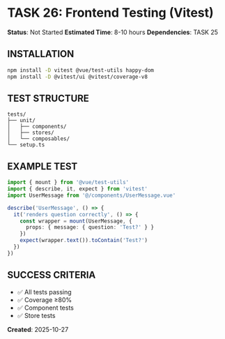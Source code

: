 # TASK 26: Frontend Testing (Vitest)

**Status**: Not Started
**Estimated Time**: 8-10 hours
**Dependencies**: TASK 25

## INSTALLATION
```bash
npm install -D vitest @vue/test-utils happy-dom
npm install -D @vitest/ui @vitest/coverage-v8
```

## TEST STRUCTURE
```
tests/
├── unit/
│   ├── components/
│   ├── stores/
│   └── composables/
└── setup.ts
```

## EXAMPLE TEST
```typescript
import { mount } from '@vue/test-utils'
import { describe, it, expect } from 'vitest'
import UserMessage from '@/components/UserMessage.vue'

describe('UserMessage', () => {
  it('renders question correctly', () => {
    const wrapper = mount(UserMessage, {
      props: { message: { question: 'Test?' } }
    })
    expect(wrapper.text()).toContain('Test?')
  })
})
```

## SUCCESS CRITERIA
- ✅ All tests passing
- ✅ Coverage ≥80%
- ✅ Component tests
- ✅ Store tests

**Created**: 2025-10-27

